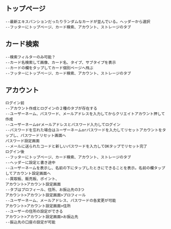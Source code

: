 ## トップページ
    --最新エキスパンションだったりランダムなカードが並んでいる。ヘッダーから選択
    --フッターにトップページ、カード検索、アカウント、ストレージのタブ
## カード検索
    --検索フィルターのみ可能？
    --カード名検索して画像、カード名、タイプ、サブタイプを表示
    --カードの欄をタップしてカード個別ページへ飛ぶ
    --フッターにトップページ、カード検索、アカウント、ストレージのタブ
## アカウント
    ログイン前
    --アカウント作成とログインの２種のタブが存在する
    --ユーザーネーム、パスワード、メールアドレスを入力してからクリエイトアカウント押して作成
    --ユーザーネームorメールアドレスとパスワード入力してログイン
    --パスワードを忘れた場合はユーザーネームorパスワードを入力してリセットアカウントをタップし、パスワードリセット画面へ
    パスワード設定画面
    --メールに送られたコードと新しいパスワードを入力してOKタップでリセット完了
    ログイン後
    --フッターにトップページ、カード検索、アカウント、ストレージのタブ
    --ヘッダーに設定と書き途中
    --ユーザーネームを表示し、名前の下にタップしたときにできることを表示。名前の欄タップしてアカウント設定画面へ
    --買取板、販売板、ポイント、
    アカウント>アカウント設定画面
    --タブはプロフィール、住所、お振込先の3つ
    アカウント>アカウント設定画面>プロフィール
    --ユーザーネーム、メールアドレス、パスワードの各変更が可能
    アカウント>アカウント設定画面>住所
    --ユーザーの住所の設定ができる
    アカウント>アカウント設定画面>お振込先
    --振込先の口座の設定が可能

